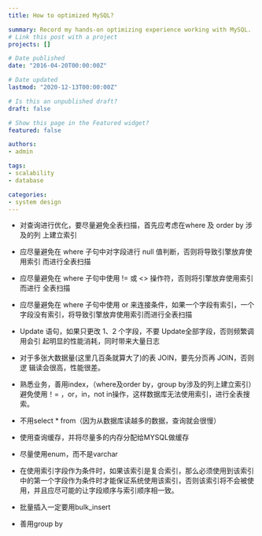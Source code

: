 ```yaml
---
title: How to optimized MySQL?

summary: Record my hands-on optimizing experience working with MySQL.
# Link this post with a project
projects: []

# Date published
date: "2016-04-20T00:00:00Z"

# Date updated
lastmod: "2020-12-13T00:00:00Z"

# Is this an unpublished draft?
draft: false

# Show this page in the Featured widget?
featured: false

authors:
- admin

tags:
- scalability
- database

categories:
- system design
---
```


- 对查询进行优化，要尽量避免全表扫描，首先应考虑在where 及 order by 涉及的列 上建立索引
- 应尽量避免在 where 子句中对字段进行 null 值判断，否则将导致引擎放弃使用索引 而进行全表扫描
- 应尽量避免在 where 子句中使用 != 或 <> 操作符，否则将引擎放弃使用索引而进行 全表扫描
- 应尽量避免在 where 子句中使用 or 来连接条件，如果一个字段有索引，一个字段没有索引，将导致引擎放弃使用索引而进行全表扫描
- Update 语句，如果只更改 1、2 个字段，不要 Update全部字段，否则频繁调用会引 起明显的性能消耗，同时带来大量日志 
- 对于多张大数据量(这里几百条就算大了)的表 JOIN，要先分页再 JOIN，否则逻 辑读会很高，性能很差。

- 熟悉业务，善用index，（where及order by，group by涉及的列上建立索引）避免使用！= ，or，in，not in操作，这样数据库无法使用索引，进行全表搜索。
- 不用select * from（因为从数据库读越多的数据，查询就会很慢）
- 使用查询缓存，并将尽量多的内存分配给MYSQL做缓存
- 尽量使用enum，而不是varchar
- 在使用索引字段作为条件时，如果该索引是复合索引，那么必须使用到该索引中的第一个字段作为条件时才能保证系统使用该索引，否则该索引将不会被使用，并且应尽可能的让字段顺序与索引顺序相一致。
- 批量插入一定要用bulk_insert
- 善用group by
